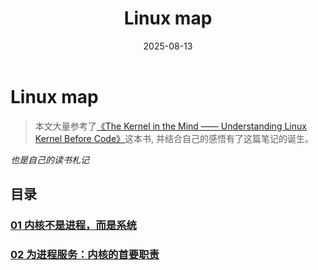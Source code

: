 ﻿---
title: Linux map
date: 2025-08-13
layout: note
excerpt: 笔记的初衷主要是为了应付秋招，之后东西越来越多，会进行归纳。:)
---

# Linux map

> 本文大量参考了[《The Kernel in the Mind —— Understanding Linux Kernel Before Code》](https://cppguide.cn/pages/the-kernel-in-the-mind-contents/#%E7%BF%BB%E8%AF%91%E8%AF%B4%E6%98%8E)这本书,
并结合自己的感悟有了这篇笔记的诞生。

*也是自己的读书札记*

## 目录

### [01 内核不是进程，而是系统](./linuxMap/ch01内核不是进程而是系统.md)


### [02 为进程服务：内核的首要职责](./linuxMap/ch02为进程服务内核的首要职责.md)

